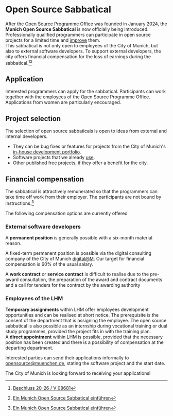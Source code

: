 # Open Source Sabbatical

After the [Open Source Programme Office](./ospo) was founded in January 2024, the **Munich Open Source Sabbatical** is now officially being introduced.
Professionally qualified programmers can participate in open source projects for a limited time and [improve](./improve) them.  
This sabbatical is not only open to employees of the City of Munich, but also to external software developers.
To support external developers, the city offers financial compensation for the loss of earnings during the sabbatical.[^beschluss][^antrag]


## Application

Interested programmers can apply for the sabbatical.
Participants can work together with the employees of the Open Source Programme Office.
Applications from women are particularly encouraged.

## Project selection

The selection of open source sabbaticals is open to ideas from external and internal developers.

* They can be bug fixes or features for projects from the City of Munich's [in-house development portfolio](https://github.com/it-at-m).
* Software projects that we already [use](use).
* Other published free projects, if they offer a benefit for the city.


## Financial compensation

The sabbatical is attractively remunerated so that the programmers can take time off work from their employer.
The participants are not bound by instructions.[^antrag]

The following compensation options are currently offered

### External software developers

A __permanent position__ is generally possible with a six-month material reason.

A fixed-term permanent position is possible via the digital consulting company of the City of Munich [digital@M](https://digital-at-m.de/).
Our target for financial compensation is 60% of the usual salary.

A __work contract__ or __service contract__ is difficult to realise due to the pre-award consultation, the preparation of the award and contract documents and a call for tenders for the contract by the awarding authority


### Employees of the LHM

__Temporary assignments__ within LHM offer employees development opportunities and can be realised at short notice.
The prerequisite is the consent of the department that is assigning the employee.
The open source sabbatical is also possible as an internship during vocational training or dual study programmes, provided the project fits in with the training plan.  
A __direct appointment__ within LHM is possible, provided that the necessary position has been created and there is a possibility of compensation at the departing department.


Interested parties can send their applications informally to [opensource@muenchen.de](mailto:opensource@muenchen.de), stating the software project and the start date.

The City of Munich is looking forward to receiving your applications!


[^antrag]: [Ein Munich Open Source Sabbatical einführen](https://risi.muenchen.de/risi/antrag/detail/6289826)
[^beschluss]: [Beschluss 20-26 / V 08681](https://risi.muenchen.de/risi/sitzungsvorlage/detail/7532900)


